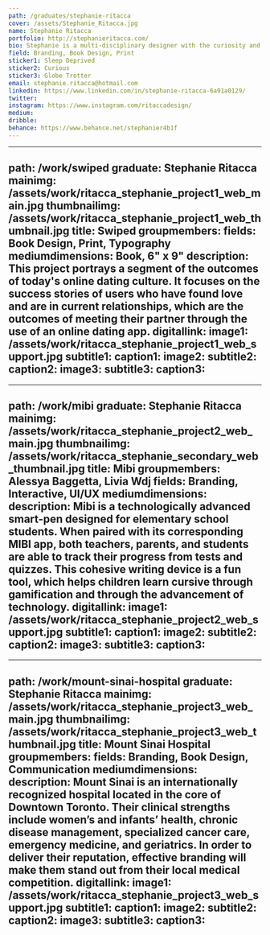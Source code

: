 ```yaml
---
path: /graduates/stephanie-ritacca
cover: /assets/Stephanie_Ritacca.jpg
name: Stephanie	Ritacca
portfolio: http://stephanieritacca.com/
bio: Stephanie is a multi-disciplinary designer with the curiosity and drives to solve problems creatively and learn new skills effectively. She has an interest in book design, branding, and print. As a designer, she prioritizes a research-based approach and is focused on creating structure within her designs. Strategically, her work aims to creatively solve design-related problems with strong attention to detail and clear visual form.
field: Branding, Book Design, Print
sticker1: Sleep Deprived
sticker2: Curious
sticker3: Globe Trotter
email: stephanie.ritacca@hotmail.com
linkedin: https://www.linkedin.com/in/stephanie-ritacca-6a91a0129/
twitter:
instagram: https://www.instagram.com/ritaccadesign/
medium:
dribble:
behance: https://www.behance.net/stephanier4b1f
---
```


---
path: /work/swiped
graduate: Stephanie	Ritacca
mainimg: /assets/work/ritacca_stephanie_project1_web_main.jpg
thumbnailimg: /assets/work/ritacca_stephanie_project1_web_thumbnail.jpg
title: Swiped 
groupmembers:
fields: Book Design, Print, Typography
mediumdimensions: Book, 6" x 9"
description: This project portrays a segment of the outcomes of today's online dating culture. It focuses on the success stories of users who have found love and are in current relationships, which are the outcomes of meeting their partner through the use of an online dating app. 
digitallink:
image1: /assets/work/ritacca_stephanie_project1_web_support.jpg
subtitle1:
caption1:
image2:
subtitle2:
caption2:
image3:
subtitle3:
caption3:
---

---
path: /work/mibi
graduate: Stephanie	Ritacca
mainimg: /assets/work/ritacca_stephanie_project2_web_main.jpg
thumbnailimg: /assets/work/ritacca_stephanie_secondary_web_thumbnail.jpg
title: Mibi
groupmembers: Alessya Baggetta, Livia Wdj
fields: Branding, Interactive, UI/UX
mediumdimensions:
description: Mibi is a technologically advanced smart-pen designed for elementary school students. When paired with its corresponding MIBI app, both teachers, parents, and students are able to track their progress from tests and quizzes.  This cohesive writing device is a fun tool, which helps children learn cursive through gamification and through the advancement of technology.
digitallink:
image1: /assets/work/ritacca_stephanie_project2_web_support.jpg
subtitle1:
caption1:
image2:
subtitle2:
caption2:
image3:
subtitle3:
caption3:
---

---
path: /work/mount-sinai-hospital
graduate: Stephanie	Ritacca
mainimg: /assets/work/ritacca_stephanie_project3_web_main.jpg
thumbnailimg: /assets/work/ritacca_stephanie_project3_web_thumbnail.jpg
title: Mount Sinai Hospital
groupmembers:
fields: Branding, Book Design, Communication
mediumdimensions:
description: Mount Sinai is an internationally recognized hospital located in the core of Downtown Toronto. Their clinical strengths include women’s and infants’ health, chronic disease management, specialized cancer care, emergency medicine, and geriatrics. In order to deliver their reputation, effective branding will make them stand out from their local medical competition.
digitallink:
image1: /assets/work/ritacca_stephanie_project3_web_support.jpg
subtitle1:
caption1:
image2:
subtitle2:
caption2:
image3:
subtitle3:
caption3:
---
